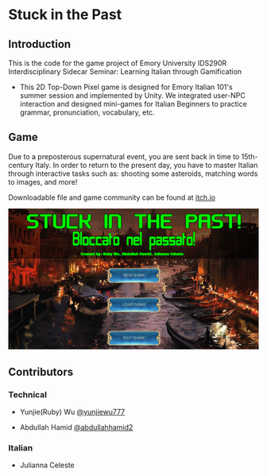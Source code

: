 # Stuck in the Past

## Introduction

This is the code for the game project of Emory University IDS290R Interdisciplinary Sidecar Seminar: Learning Italian through Gamification

- This 2D Top-Down Pixel game is designed for Emory Italian 101's summer session and implemented by Unity. We integrated user-NPC interaction and designed mini-games for Italian Beginners to practice grammar, pronunciation, vocabulary, etc.



## Game

Due to a preposterous supernatural event,  you are sent back in time to 15th-century Italy.  In order to return to the present day, you have to master Italian through interactive tasks such as: shooting some asteroids, matching words to images, and more!

Downloadable file and game community can be found at [itch.io](https://yunjiewu777.itch.io/stuckinthepast)

![alt text](https://github.com/yunjiewu777/Stuck-In-The-Past/blob/main/IDS290R/SITP.png?raw=true)


## Contributors

### Technical

- Yunjie(Ruby) Wu [@yunjiewu777](https://github.com/yunjiewu777)

- Abdullah Hamid [@abdullahhamid2](https://github.com/abdullahhamid2)

### Italian 

- Julianna Celeste


